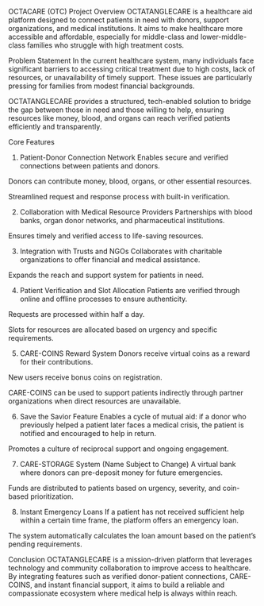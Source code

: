 OCTACARE (OTC)
Project Overview
OCTATANGLECARE is a healthcare aid platform designed to connect patients in need with donors, support organizations, and medical institutions. It aims to make healthcare more accessible and affordable, especially for middle-class and lower-middle-class families who struggle with high treatment costs.

Problem Statement
In the current healthcare system, many individuals face significant barriers to accessing critical treatment due to high costs, lack of resources, or unavailability of timely support. These issues are particularly pressing for families from modest financial backgrounds.

OCTATANGLECARE provides a structured, tech-enabled solution to bridge the gap between those in need and those willing to help, ensuring resources like money, blood, and organs can reach verified patients efficiently and transparently.

Core Features
1. Patient-Donor Connection Network
Enables secure and verified connections between patients and donors.

Donors can contribute money, blood, organs, or other essential resources.

Streamlined request and response process with built-in verification.

2. Collaboration with Medical Resource Providers
Partnerships with blood banks, organ donor networks, and pharmaceutical institutions.

Ensures timely and verified access to life-saving resources.

3. Integration with Trusts and NGOs
Collaborates with charitable organizations to offer financial and medical assistance.

Expands the reach and support system for patients in need.

4. Patient Verification and Slot Allocation
Patients are verified through online and offline processes to ensure authenticity.

Requests are processed within half a day.

Slots for resources are allocated based on urgency and specific requirements.

5. CARE-COINS Reward System
Donors receive virtual coins as a reward for their contributions.

New users receive bonus coins on registration.

CARE-COINS can be used to support patients indirectly through partner organizations when direct resources are unavailable.

6. Save the Savior Feature
Enables a cycle of mutual aid: if a donor who previously helped a patient later faces a medical crisis, the patient is notified and encouraged to help in return.

Promotes a culture of reciprocal support and ongoing engagement.

7. CARE-STORAGE System (Name Subject to Change)
A virtual bank where donors can pre-deposit money for future emergencies.

Funds are distributed to patients based on urgency, severity, and coin-based prioritization.

8. Instant Emergency Loans
If a patient has not received sufficient help within a certain time frame, the platform offers an emergency loan.

The system automatically calculates the loan amount based on the patient’s pending requirements.

Conclusion
OCTATANGLECARE is a mission-driven platform that leverages technology and community collaboration to improve access to healthcare. By integrating features such as verified donor-patient connections, CARE-COINS, and instant financial support, it aims to build a reliable and compassionate ecosystem where medical help is always within reach.

